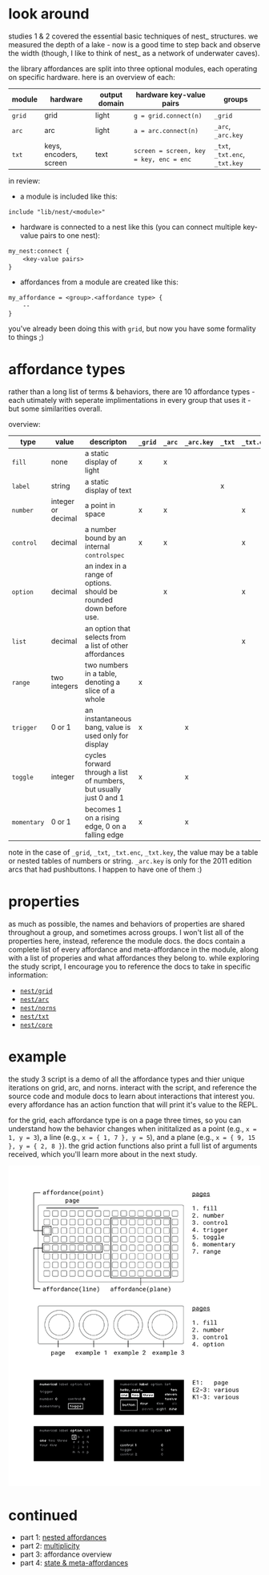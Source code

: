 # look around

studies 1 & 2 covered the essential basic techniques of nest_ structures. we measured the depth of a lake - now is a good time to step back and observe the width (though, I like to think of nest_ as a network of underwater caves).

the library affordances are split into three optional modules, each operating on specific hardware. here is an overview of each:

| module       | hardware | output domain | hardware key-value pairs | groups |
| ---          | ---      | ---    |---             | ---
| `grid` | grid | light | `g = grid.connect(n)` | `_grid` |
| `arc` | arc | light |`a = arc.connect(n)` | `_arc`, `_arc.key` |
| `txt` | keys, encoders, screen | text | `screen = screen, key = key, enc = enc` | `_txt`, `_txt.enc`, `_txt.key` |

in review:

- a module is included like this:
```
include "lib/nest/<module>"
```
- hardware is connected to a nest like this (you can connect multiple key-value pairs to one nest):
```
my_nest:connect {
    <key-value pairs>
}
```
- affordances from a module are created like this:
```
my_affordance = <group>.<affordance type> {
    --
}
```
you've already been doing this with `grid`, but now you have some formality to things ;)

# affordance types

rather than a long list of terms & behaviors, there are 10 affordance types - each utimately with seperate implimentations in every group that uses it - but some similarities overall. 

overview:

| type | value | descripton | `_grid` | `_arc` | `_arc.key` | `_txt` | `_txt.enc` | `_txt.key` |
| --- | --- | --- | --- | --- | --- | --- | --- | --- |
| `fill` | none | a static display of light | x | x | | | | |
| `label` | string | a static display of text | | | | x | | |
| `number` | integer or decimal | a point in space | x | x | | | x | x |
| `control` | decimal | a number bound by an internal `controlspec` | x | x | | | x | |
| `option` | decimal | an index in a range of options. should be rounded down before use. | | x | | | x | x |
| `list` | decimal | an option that selects from a list of other affordances | | | | | x | x |
| `range` | two integers | two numbers in a table, denoting a slice of a whole | x | | | | | |
| `trigger` | 0 or 1 | an instantaneous bang, value is used only for display | x | | x | | | x |
| `toggle` | integer | cycles forward through a list of numbers, but usually just 0 and 1 | x | | x | | | x |
| `momentary` | 0 or 1 | becomes 1 on a rising edge, 0 on a falling edge | x | | x | | | x |

note in the case of `_grid`, `_txt`, `_txt.enc`, `_txt.key`, the value may be a table or nested tables of numbers or string. `_arc.key` is only for the 2011 edition arcs that had pushbuttons. I happen to have one of them :)

# properties

as much as possible, the names and behaviors of properties are shared throughout a group, and sometimes across groups. I won't list all of the properties here, instead, reference the module docs. the docs contain a complete list of every affordance and meta-affordance in the module, along with a list of properies and what affordances they belong to. while exploring the study script, I encourage you to reference the docs to take in specific information:

- [`nest/grid`](../doc/grid.md)
- [`nest/arc`](../doc/arc.md)
- [`nest/norns`](../doc/norns.md)
- [`nest/txt`](../doc/txt.md)
- [`nest/core`](../doc/core.md)

# example

the study 3 script is a demo of all the affordance types and thier unique iterations on grid, arc, and norns. interact with the script, and reference the source code and module docs to learn about interactions that interest you. every affordance has an action function that will print it's value to the REPL.

for the grid, each affordance type is on a page three times, so you can understand how the behavior changes when inititalized as a point (e.g., `x = 1, y = 3`), a line (e.g., `x = { 1, 7 }, y = 5`), and a plane (e.g., `x = { 9, 15 }, y = { 2, 8 }`). the grid action functions also print a full list of arguments received, which you'll learn more about in the next study.

![docs](./img/study3-01.png)

# continued

- part 1: [nested affordances](./study1.md)
- part 2: [multiplicity](./study2.md)
- part 3: affordance overview
- part 4: [state & meta-affordances](./study4.md)
